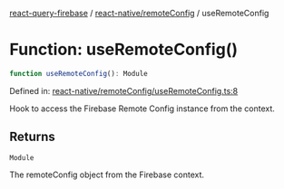 [react-query-firebase](../../../modules.md) / [react-native/remoteConfig](../index.md) / useRemoteConfig

# Function: useRemoteConfig()

```ts
function useRemoteConfig(): Module
```

Defined in: [react-native/remoteConfig/useRemoteConfig.ts:8](https://github.com/vpishuk/react-query-firebase/blob/09a15a5d938c4bdaa4fd86491bcf8ea41c16371f/react-native/remoteConfig/useRemoteConfig.ts#L8)

Hook to access the Firebase Remote Config instance from the context.

## Returns

`Module`

The remoteConfig object from the Firebase context.

